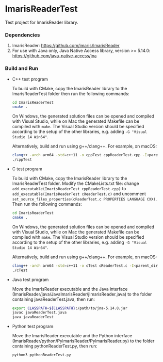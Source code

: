 # ImarisReaderTest

Test project for ImarisReader library.

### Dependencies

1. ImarisReader: https://github.com/imaris/ImarisReader
2. For use with Java only, Java Native Access library, version >= 5.14.0: https://github.com/java-native-access/jna

### Build and Run

- C++ test program

  To build with CMake, copy the ImarisReader library to the ImarisReaderTest folder then run the following commands:
  ```bash
  cd ImarisReaderTest
  cmake .
  ```
  On Windows, the generated solution files can be opened and compiled with Visual Studio, while on Mac the generated Makefile can be compiled with ```make```. The Visual Studio version should be specified according to the setup of the other libraries, e.g. adding ```-G "Visual Studio 14 Win64"```.
  
  Alternatively, build and run using g++/clang++. For example, on macOS:
  ```bash
  clang++ -arch arm64 -std=c++11 -o cppTest cppReaderTest.cpp -I<parent_dir_of_ImarisReader> -L<dir_of_ImarisReader_dylib> -lbpImarisReader
  ./cppTest
  ```
- C test program
  
  To build with CMake, copy the ImarisReader library to the ImarisReaderTest folder. Modify the CMakeLists.txt file: change ```add_executable(ImarisReaderTest cppReaderTest.cpp)``` to ```add_executable(ImarisReaderTest cReaderTest.c)``` and uncomment ```set_source_files_properties(cReaderTest.c PROPERTIES LANGUAGE CXX)```. Then run the following commands:
  ```bash
  cd ImarisReaderTest
  cmake .
  ```
  On Windows, the generated solution files can be opened and compiled with Visual Studio, while on Mac the generated Makefile can be compiled with ```make```. The Visual Studio version should be specified according to the setup of the other libraries, e.g. adding ```-G "Visual Studio 14 Win64"```.
  
  Alternatively, build and run using g++/clang++. For example, on macOS:
  ```bash
  clang++ -arch arm64 -std=c++11 -o cTest cReaderTest.c -I<parent_dir_of_ImarisReader> -L<dir_of_ImarisReader_dylib> -lbpImarisReader
  ./cTest
  ```
- Java test program
  
  Move the ImarisReader executable and the Java interface (ImarisReader/java/JavaImarisReader/jImarisReader.java) to the folder containing javaReaderTest.java, then run:
  ```bash
  export CLASSPATH=${CLASSPATH}:/path/to/jna-5.14.0.jar
  javac javaReaderTest.java
  java javaReaderTest
  ```
- Python test program
  
  Move the ImarisReader executable and the Python interface (ImarisReader/python/PyImarisReader/PyImarisReader.py) to the folder containing pythonReaderTest.py, then run:
  ```bash
  python3 pythonReaderTest.py
  ```
